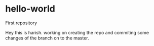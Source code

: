 # hello-world
First repository

Hey this is harish. working on creating the repo and commiting some
changes of the branch on to the master.
